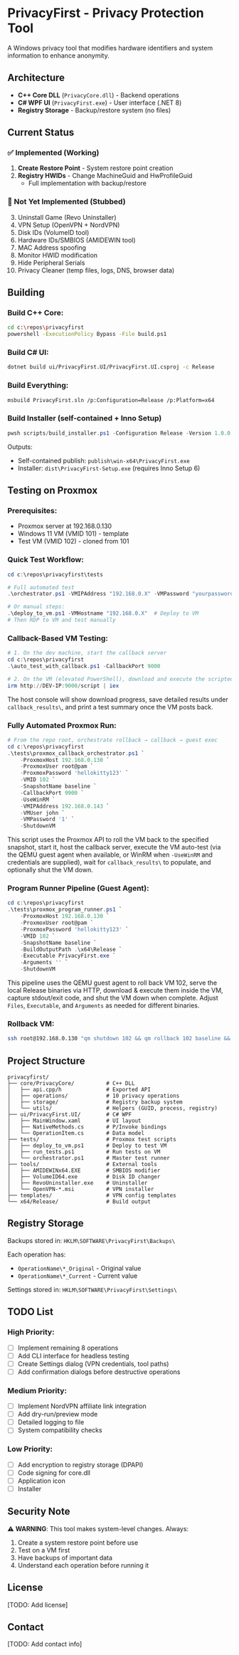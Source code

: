 # PrivacyFirst - Privacy Protection Tool

A Windows privacy tool that modifies hardware identifiers and system information to enhance anonymity.

## Architecture

- **C++ Core DLL** (`PrivacyCore.dll`) - Backend operations
- **C# WPF UI** (`PrivacyFirst.exe`) - User interface (.NET 8)
- **Registry Storage** - Backup/restore system (no files)

## Current Status

### ✅ Implemented (Working)
1. **Create Restore Point** - System restore point creation
2. **Registry HWIDs** - Change MachineGuid and HwProfileGuid
   - Full implementation with backup/restore

### 🚧 Not Yet Implemented (Stubbed)
3. Uninstall Game (Revo Uninstaller)
4. VPN Setup (OpenVPN + NordVPN)
5. Disk IDs (VolumeID tool)
6. Hardware IDs/SMBIOS (AMIDEWIN tool)
7. MAC Address spoofing
8. Monitor HWID modification
9. Hide Peripheral Serials
10. Privacy Cleaner (temp files, logs, DNS, browser data)

## Building

### Build C++ Core:
```bash
cd c:\repos\privacyfirst
powershell -ExecutionPolicy Bypass -File build.ps1
```

### Build C# UI:
```bash
dotnet build ui/PrivacyFirst.UI/PrivacyFirst.UI.csproj -c Release
```

### Build Everything:
```bash
msbuild PrivacyFirst.sln /p:Configuration=Release /p:Platform=x64
```

### Build Installer (self-contained + Inno Setup)
```powershell
pwsh scripts/build_installer.ps1 -Configuration Release -Version 1.0.0
```
Outputs:
- Self-contained publish: `publish\win-x64\PrivacyFirst.exe`
- Installer: `dist\PrivacyFirst-Setup.exe` (requires Inno Setup 6)

## Testing on Proxmox

### Prerequisites:
- Proxmox server at 192.168.0.130
- Windows 11 VM (VMID 101) - template
- Test VM (VMID 102) - cloned from 101

### Quick Test Workflow:
```powershell
cd c:\repos\privacyfirst\tests

# Full automated test
.\orchestrator.ps1 -VMIPAddress "192.168.0.X" -VMPassword "yourpassword"

# Or manual steps:
.\deploy_to_vm.ps1 -VMHostname "192.168.0.X"  # Deploy to VM
# Then RDP to VM and test manually
```

### Callback-Based VM Testing:
```powershell
# 1. On the dev machine, start the callback server
cd c:\repos\privacyfirst
.\auto_test_with_callback.ps1 -CallbackPort 9000

# 2. On the VM (elevated PowerShell), download and execute the scripted test
irm http://DEV-IP:9000/script | iex
```

The host console will show download progress, save detailed results under `callback_results\`, and print a test summary once the VM posts back.

### Fully Automated Proxmox Run:
```powershell
# From the repo root, orchestrate rollback → callback → guest exec
cd c:\repos\privacyfirst
.\tests\proxmox_callback_orchestrator.ps1 `
    -ProxmoxHost 192.168.0.130 `
    -ProxmoxUser root@pam `
    -ProxmoxPassword 'hellokitty123' `
    -VMID 102 `
    -SnapshotName baseline `
    -CallbackPort 9900 `
    -UseWinRM `
    -VMIPAddress 192.168.0.143 `
    -VMUser john `
    -VMPassword '1' `
    -ShutdownVM
```

This script uses the Proxmox API to roll the VM back to the specified snapshot, start it, host the callback server, execute the VM auto-test (via the QEMU guest agent when available, or WinRM when `-UseWinRM` and credentials are supplied), wait for `callback_results\` to populate, and optionally shut the VM down.

### Program Runner Pipeline (Guest Agent):
```powershell
cd c:\repos\privacyfirst
.\tests\proxmox_program_runner.ps1 `
    -ProxmoxHost 192.168.0.130 `
    -ProxmoxUser root@pam `
    -ProxmoxPassword 'hellokitty123' `
    -VMID 102 `
    -SnapshotName baseline `
    -BuildOutputPath .\x64\Release `
    -Executable PrivacyFirst.exe `
    -Arguments '' `
    -ShutdownVM
```

This pipeline uses the QEMU guest agent to roll back VM 102, serve the local Release binaries via HTTP, download & execute them inside the VM, capture stdout/exit code, and shut the VM down when complete. Adjust `Files`, `Executable`, and `Arguments` as needed for different binaries.

### Rollback VM:
```bash
ssh root@192.168.0.130 "qm shutdown 102 && qm rollback 102 baseline && qm start 102"
```

## Project Structure

```
privacyfirst/
├── core/PrivacyCore/          # C++ DLL
│   ├── api.cpp/h              # Exported API
│   ├── operations/            # 10 privacy operations
│   ├── storage/               # Registry backup system
│   └── utils/                 # Helpers (GUID, process, registry)
├── ui/PrivacyFirst.UI/        # C# WPF
│   ├── MainWindow.xaml        # UI layout
│   ├── NativeMethods.cs       # P/Invoke bindings
│   └── OperationItem.cs       # Data model
├── tests/                     # Proxmox test scripts
│   ├── deploy_to_vm.ps1       # Deploy to test VM
│   ├── run_tests.ps1          # Run tests on VM
│   └── orchestrator.ps1       # Master test runner
├── tools/                     # External tools
│   ├── AMIDEWINx64.EXE        # SMBIOS modifier
│   ├── VolumeID64.exe         # Disk ID changer
│   ├── RevoUninstaller.exe    # Uninstaller
│   └── OpenVPN-*.msi          # VPN installer
├── templates/                 # VPN config templates
└── x64/Release/               # Build output
```

## Registry Storage

Backups stored in: `HKLM\SOFTWARE\PrivacyFirst\Backups\`

Each operation has:
- `OperationName\*_Original` - Original value
- `OperationName\*_Current` - Current value

Settings stored in: `HKLM\SOFTWARE\PrivacyFirst\Settings\`

## TODO List

### High Priority:
- [ ] Implement remaining 8 operations
- [ ] Add CLI interface for headless testing
- [ ] Create Settings dialog (VPN credentials, tool paths)
- [ ] Add confirmation dialogs before destructive operations

### Medium Priority:
- [ ] Implement NordVPN affiliate link integration
- [ ] Add dry-run/preview mode
- [ ] Detailed logging to file
- [ ] System compatibility checks

### Low Priority:
- [ ] Add encryption to registry storage (DPAPI)
- [ ] Code signing for core.dll
- [ ] Application icon
- [ ] Installer

## Security Note

⚠️ **WARNING**: This tool makes system-level changes. Always:
1. Create a system restore point before use
2. Test on a VM first
3. Have backups of important data
4. Understand each operation before running it

## License

[TODO: Add license]

## Contact

[TODO: Add contact info]
